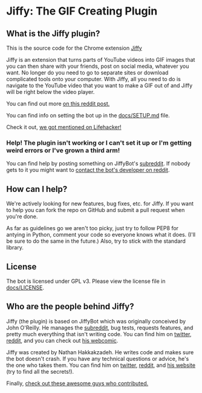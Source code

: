 # Jiffy: The GIF Creating Plugin

## What is the Jiffy plugin?
This is the source code for the Chrome extension [Jiffy](https://chrome.google.com/webstore/detail/jiffy-the-gif-creating-pl/nlcjegmhpnnlbkpcfbechbjicnakhben)

Jiffy is an extension that turns parts of YouTube videos into GIF images that you can then share with your friends, post on social media, whatever you want. No longer do you need to go to separate sites or download complicated tools onto your computer. With Jiffy, all you need to do is navigate to the YouTube video that you want to make a GIF out of and Jiffy will be right below the video player.

You can find out more [on this reddit post.](www.reddit.com/r/JiffyBot/comments/1s4vei/psa_jiffy_is_now_a_chrome_extension/)

You can find info on setting the bot up in the [docs/SETUP.md](https://github.com/drkabob/Jiffy/blob/master/JiffyPlugin/docs/SETUP.md) file.

Check it out, [we got mentioned on Lifehacker!](http://lifehacker.com/the-best-extensions-and-add-ons-to-beef-up-youtube-1488489306)

### Help! The plugin isn't working or I can't set it up or I'm getting weird errors or I've grown a third arm!
You can find help by posting something on JiffyBot's [subreddit](http://www.reddit.com/r/JiffyBot).
If nobody gets to it you might want to [contact the bot's developer on reddit](http://www.reddit.com/message/compose?to=drkabob).

## How can I help?
We're actively looking for new features, bug fixes, etc. for Jiffy. If you want to help you can fork the repo on GitHub and submit a pull request when you're done.

As far as guidelines go we aren't too picky, just try to follow PEP8 for antying in Python, comment your code so everyone knows what it does. (I'll be sure to do the same in the future.)
Also, try to stick with the standard library.

## License
The bot is licensed under GPL v3. Please view the license file in [docs/LICENSE](https://github.com/drkabob/Jiffy/blob/master/JiffyPlugin/docs/LICENSE).


## Who are the people behind Jiffy?
Jiffy (the plugin) is based on JiffyBot which was originally conceived by John O'Reilly. He manages the [subreddit](http://www.reddit.com/r/JiffyBot), bug tests, requests features, and pretty much everything that isn't writing code.
You can find him on [twitter](http://twitter.com/John_O_Really), [reddit](http://www.reddit.com/u/GoogaNautGod), and you can check out [his webcomic](http://purplejottedtittles.com/).

Jiffy was created by Nathan Hakkakzadeh. He writes code and makes sure the bot doesn't crash. If you have any technical questions or advice, he's the one who takes them.
You can find him on [twitter](http://twitter.com/drkabob), [reddit](http://www.reddit.com/u/drkabob), and [his website](http://www.welcometonathan.com/) (try to find all the secrets!).

Finally, [check out these awesome guys who contributed.](https://github.com/drkabob/Jiffy/graphs/contributors)
